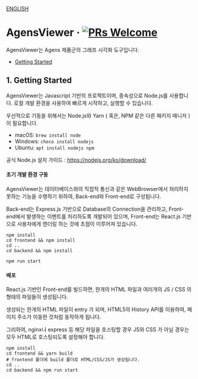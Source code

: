 [ENGLISH](./README.md)

# AgensViewer &middot; [![PRs Welcome](https://img.shields.io/badge/PRs-welcome-brightgreen.svg?style=flat-square)](http://makeapullrequest.com)
AgensViewer는 Agens 제품군의 그래프 시각화 도구입니다.

- [Getting Started](#1-getting-started)



## 1. Getting Started
AgensViewer는 Javascript 기반의 프로젝트이며, 종속성으로 Node.js를 사용합니다. 로컬 개발 환경을 사용하여 빠르게 시작하고, 실행할 수 있습니다.

우선적으로 기동을 위해서는 Node.js와 Yarn ( 혹은,  NPM 같은 다른 패키지 매니저 )이 필요합니다.

- macOS: `brew install node`
- Windows: `choco install nodejs`
- Ubuntu: `apt install nodejs npm`



공식 Node.js 설치 가이드 : https://nodejs.org/ko/download/



#### 초기 개발 환경 구동

AgensViewer는 데이터베이스와의 직접적 통신과 같은 WebBrowser에서 처리하지 못하는 기능을 수행하기 위하여, Back-end와 Front-end로 구성됩니다.

Back-end는 Express.js 기반으로 Database의 Connection을 관리하고, Front-end에서 발생하는 이벤트를 처리하도록 개발되어 있으며, Front-end는 React.js 기반으로 사용자에게 렌더링 하는 것에 초점이 이루어져 있습니다.

```
npm install
cd frontend && npm install
cd ..
cd backend && npm install

npm run start
```



#### 배포

React.js 기반인 Front-end를 빌드하면, 한개의 HTML 파일과 여러개의 JS / CSS 의 형태의 파일들이 생성됩니다.

생성되는 한개의 HTML 파일이 entry 가 되며, HTML5의 History API를 이용하여, 페이지 주소가 이동한 것처럼 동작하게 됩니다.

그리하여, nginx나 express 등 해당 파일을 호스팅할 경우 JS와 CSS 가 아닐 경우는 모두 HTML로 호스팅되도록 설정해야 합니다.

```
npm install
cd frontend && yarn build
# frontend 폴더에 build 폴더로 HTML/CSS/JS가 생성됩니다.
cd ..
cd backend && npm run start
```